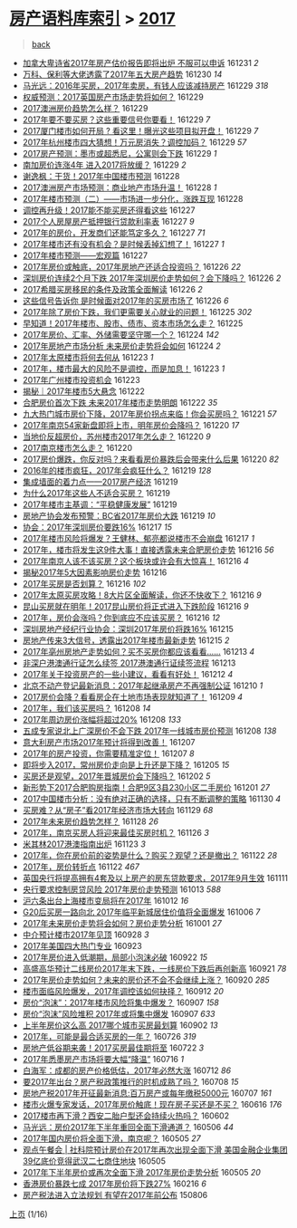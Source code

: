 [房产语料库索引](../../README.md)  > [2017](2017.md)
====
> [back](../README.md)

- [加拿大卑诗省2017年房产估价报告即将出炉 不服可以申诉](http://jkwz.applinzi.com/ittc/6917634144040666117.html#%E5%8A%A0%E6%8B%BF%E5%A4%A7%E5%8D%91%E8%AF%97%E7%9C%812017%E5%B9%B4%E6%88%BF%E4%BA%A7%E4%BC%B0%E4%BB%B7%E6%8A%A5%E5%91%8A%E5%8D%B3%E5%B0%86%E5%87%BA%E7%82%89+%E4%B8%8D%E6%9C%8D%E5%8F%AF%E4%BB%A5%E7%94%B3%E8%AF%89) 161231 *2* 
- [万科、保利等大佬透露了2017年五大房产趋势](http://jkwz.applinzi.com/ittc/6917439583674696708.html#%E4%B8%87%E7%A7%91%E3%80%81%E4%BF%9D%E5%88%A9%E7%AD%89%E5%A4%A7%E4%BD%AC%E9%80%8F%E9%9C%B2%E4%BA%862017%E5%B9%B4%E4%BA%94%E5%A4%A7%E6%88%BF%E4%BA%A7%E8%B6%8B%E5%8A%BF) 161230 *14* 
- [马光远：2016年买房，2017年卖房，有钱人应该减持房产](http://jkwz.applinzi.com/ittc/6917109920494519301.html#%E9%A9%AC%E5%85%89%E8%BF%9C%EF%BC%9A2016%E5%B9%B4%E4%B9%B0%E6%88%BF%EF%BC%8C2017%E5%B9%B4%E5%8D%96%E6%88%BF%EF%BC%8C%E6%9C%89%E9%92%B1%E4%BA%BA%E5%BA%94%E8%AF%A5%E5%87%8F%E6%8C%81%E6%88%BF%E4%BA%A7) 161229 *318* 
- [权威预测：2017英国房产市场走势将如何？](http://jkwz.applinzi.com/ittc/6917046979795616773.html#%E6%9D%83%E5%A8%81%E9%A2%84%E6%B5%8B%EF%BC%9A2017%E8%8B%B1%E5%9B%BD%E6%88%BF%E4%BA%A7%E5%B8%82%E5%9C%BA%E8%B5%B0%E5%8A%BF%E5%B0%86%E5%A6%82%E4%BD%95%EF%BC%9F) 161229  
- [2017澳洲房价趋势怎么样？](http://jkwz.applinzi.com/ittc/6917014441689613317.html#2017%E6%BE%B3%E6%B4%B2%E6%88%BF%E4%BB%B7%E8%B6%8B%E5%8A%BF%E6%80%8E%E4%B9%88%E6%A0%B7%EF%BC%9F) 161229  
- [2017年要不要买房？这些重要信号你要看！](http://jkwz.applinzi.com/ittc/6916989511728104452.html#2017%E5%B9%B4%E8%A6%81%E4%B8%8D%E8%A6%81%E4%B9%B0%E6%88%BF%EF%BC%9F%E8%BF%99%E4%BA%9B%E9%87%8D%E8%A6%81%E4%BF%A1%E5%8F%B7%E4%BD%A0%E8%A6%81%E7%9C%8B%EF%BC%81) 161229 *7* 
- [2017厦门楼市如何开局 ? 看这里！曝光这些项目拟开盘！](http://jkwz.applinzi.com/ittc/6916975605441889284.html#2017%E5%8E%A6%E9%97%A8%E6%A5%BC%E5%B8%82%E5%A6%82%E4%BD%95%E5%BC%80%E5%B1%80+%3F+%E7%9C%8B%E8%BF%99%E9%87%8C%EF%BC%81%E6%9B%9D%E5%85%89%E8%BF%99%E4%BA%9B%E9%A1%B9%E7%9B%AE%E6%8B%9F%E5%BC%80%E7%9B%98%EF%BC%81) 161229 *7* 
- [2017年杭州楼市四大猜想！万元房消失？调控加码？](http://jkwz.applinzi.com/ittc/6916966858304783364.html#2017%E5%B9%B4%E6%9D%AD%E5%B7%9E%E6%A5%BC%E5%B8%82%E5%9B%9B%E5%A4%A7%E7%8C%9C%E6%83%B3%EF%BC%81%E4%B8%87%E5%85%83%E6%88%BF%E6%B6%88%E5%A4%B1%EF%BC%9F%E8%B0%83%E6%8E%A7%E5%8A%A0%E7%A0%81%EF%BC%9F) 161229 *57* 
- [2017房产预测：墨市或超悉尼，公寓则会下跌](http://jkwz.applinzi.com/ittc/6916966551562748932.html#2017%E6%88%BF%E4%BA%A7%E9%A2%84%E6%B5%8B%EF%BC%9A%E5%A2%A8%E5%B8%82%E6%88%96%E8%B6%85%E6%82%89%E5%B0%BC%EF%BC%8C%E5%85%AC%E5%AF%93%E5%88%99%E4%BC%9A%E4%B8%8B%E8%B7%8C) 161229 *1* 
- [南加房价连涨4年 进入2017将放缓？](http://jkwz.applinzi.com/ittc/6916595642888881157.html#%E5%8D%97%E5%8A%A0%E6%88%BF%E4%BB%B7%E8%BF%9E%E6%B6%A84%E5%B9%B4+%E8%BF%9B%E5%85%A52017%E5%B0%86%E6%94%BE%E7%BC%93%EF%BC%9F) 161229 *2* 
- [谢逸枫：干货！2017年中国楼市预测](http://jkwz.applinzi.com/ittc/6916824122461258757.html#%E8%B0%A2%E9%80%B8%E6%9E%AB%EF%BC%9A%E5%B9%B2%E8%B4%A7%EF%BC%812017%E5%B9%B4%E4%B8%AD%E5%9B%BD%E6%A5%BC%E5%B8%82%E9%A2%84%E6%B5%8B) 161228  
- [2017澳洲房产市场预测：商业地产市场升温！](http://jkwz.applinzi.com/ittc/6916732113843127301.html#2017%E6%BE%B3%E6%B4%B2%E6%88%BF%E4%BA%A7%E5%B8%82%E5%9C%BA%E9%A2%84%E6%B5%8B%EF%BC%9A%E5%95%86%E4%B8%9A%E5%9C%B0%E4%BA%A7%E5%B8%82%E5%9C%BA%E5%8D%87%E6%B8%A9%EF%BC%81) 161228 *1* 
- [2017年楼市预测（二）——市场进一步分化，涨跌互现](http://jkwz.applinzi.com/ittc/6916692751273165829.html#2017%E5%B9%B4%E6%A5%BC%E5%B8%82%E9%A2%84%E6%B5%8B%EF%BC%88%E4%BA%8C%EF%BC%89%E2%80%94%E2%80%94%E5%B8%82%E5%9C%BA%E8%BF%9B%E4%B8%80%E6%AD%A5%E5%88%86%E5%8C%96%EF%BC%8C%E6%B6%A8%E8%B7%8C%E4%BA%92%E7%8E%B0) 161228  
- [调控再升级！2017能不能买房还得看这些](http://jkwz.applinzi.com/ittc/6916397257355445252.html#%E8%B0%83%E6%8E%A7%E5%86%8D%E5%8D%87%E7%BA%A7%EF%BC%812017%E8%83%BD%E4%B8%8D%E8%83%BD%E4%B9%B0%E6%88%BF%E8%BF%98%E5%BE%97%E7%9C%8B%E8%BF%99%E4%BA%9B) 161227  
- [2017个人房屋房产抵押银行贷款利率表](http://jkwz.applinzi.com/ittc/6916364512612844549.html#2017%E4%B8%AA%E4%BA%BA%E6%88%BF%E5%B1%8B%E6%88%BF%E4%BA%A7%E6%8A%B5%E6%8A%BC%E9%93%B6%E8%A1%8C%E8%B4%B7%E6%AC%BE%E5%88%A9%E7%8E%87%E8%A1%A8) 161227 *9* 
- [2017年的房价，开发商们还能笃定多久？](http://jkwz.applinzi.com/ittc/6916256752801940485.html#2017%E5%B9%B4%E7%9A%84%E6%88%BF%E4%BB%B7%EF%BC%8C%E5%BC%80%E5%8F%91%E5%95%86%E4%BB%AC%E8%BF%98%E8%83%BD%E7%AC%83%E5%AE%9A%E5%A4%9A%E4%B9%85%EF%BC%9F) 161227 *71* 
- [2017年楼市还有没有机会？是时候丢掉幻想了！](http://jkwz.applinzi.com/ittc/6916239816831534085.html#2017%E5%B9%B4%E6%A5%BC%E5%B8%82%E8%BF%98%E6%9C%89%E6%B2%A1%E6%9C%89%E6%9C%BA%E4%BC%9A%EF%BC%9F%E6%98%AF%E6%97%B6%E5%80%99%E4%B8%A2%E6%8E%89%E5%B9%BB%E6%83%B3%E4%BA%86%EF%BC%81) 161227 *1* 
- [2017年楼市预测——宏观篇](http://jkwz.applinzi.com/ittc/6916233252003382276.html#2017%E5%B9%B4%E6%A5%BC%E5%B8%82%E9%A2%84%E6%B5%8B%E2%80%94%E2%80%94%E5%AE%8F%E8%A7%82%E7%AF%87) 161227  
- [2017年房价或触底，2017年房地产还适合投资吗？](http://jkwz.applinzi.com/ittc/6916013414773425156.html#2017%E5%B9%B4%E6%88%BF%E4%BB%B7%E6%88%96%E8%A7%A6%E5%BA%95%EF%BC%8C2017%E5%B9%B4%E6%88%BF%E5%9C%B0%E4%BA%A7%E8%BF%98%E9%80%82%E5%90%88%E6%8A%95%E8%B5%84%E5%90%97%EF%BC%9F) 161226 *22* 
- [深圳房价连续2个月下跌 2017年深圳房价走势如何？会下降吗？](http://jkwz.applinzi.com/ittc/6915997942468314116.html#%E6%B7%B1%E5%9C%B3%E6%88%BF%E4%BB%B7%E8%BF%9E%E7%BB%AD2%E4%B8%AA%E6%9C%88%E4%B8%8B%E8%B7%8C+2017%E5%B9%B4%E6%B7%B1%E5%9C%B3%E6%88%BF%E4%BB%B7%E8%B5%B0%E5%8A%BF%E5%A6%82%E4%BD%95%EF%BC%9F%E4%BC%9A%E4%B8%8B%E9%99%8D%E5%90%97%EF%BC%9F) 161226 *2* 
- [2017希腊买房移民的条件及政策全面解读](http://jkwz.applinzi.com/ittc/6915988805420319748.html#2017%E5%B8%8C%E8%85%8A%E4%B9%B0%E6%88%BF%E7%A7%BB%E6%B0%91%E7%9A%84%E6%9D%A1%E4%BB%B6%E5%8F%8A%E6%94%BF%E7%AD%96%E5%85%A8%E9%9D%A2%E8%A7%A3%E8%AF%BB) 161226 *2* 
- [这些信号告诉你 是时候面对2017年的买房市场了](http://jkwz.applinzi.com/ittc/6915919248898933764.html#%E8%BF%99%E4%BA%9B%E4%BF%A1%E5%8F%B7%E5%91%8A%E8%AF%89%E4%BD%A0+%E6%98%AF%E6%97%B6%E5%80%99%E9%9D%A2%E5%AF%B92017%E5%B9%B4%E7%9A%84%E4%B9%B0%E6%88%BF%E5%B8%82%E5%9C%BA%E4%BA%86) 161226 *6* 
- [2017年除了房价下跌，我们更需要关心就业的问题！](http://jkwz.applinzi.com/ittc/6915718027277763588.html#2017%E5%B9%B4%E9%99%A4%E4%BA%86%E6%88%BF%E4%BB%B7%E4%B8%8B%E8%B7%8C%EF%BC%8C%E6%88%91%E4%BB%AC%E6%9B%B4%E9%9C%80%E8%A6%81%E5%85%B3%E5%BF%83%E5%B0%B1%E4%B8%9A%E7%9A%84%E9%97%AE%E9%A2%98%EF%BC%81) 161225 *302* 
- [早知道！2017年楼市、股市、债市、资本市场怎么走？](http://jkwz.applinzi.com/ittc/6915638364350186500.html#%E6%97%A9%E7%9F%A5%E9%81%93%EF%BC%812017%E5%B9%B4%E6%A5%BC%E5%B8%82%E3%80%81%E8%82%A1%E5%B8%82%E3%80%81%E5%80%BA%E5%B8%82%E3%80%81%E8%B5%84%E6%9C%AC%E5%B8%82%E5%9C%BA%E6%80%8E%E4%B9%88%E8%B5%B0%EF%BC%9F) 161225  
- [2017年房价、汇率、外储需要坚守哪一个？](http://jkwz.applinzi.com/ittc/6915242869303804932.html#2017%E5%B9%B4%E6%88%BF%E4%BB%B7%E3%80%81%E6%B1%87%E7%8E%87%E3%80%81%E5%A4%96%E5%82%A8%E9%9C%80%E8%A6%81%E5%9D%9A%E5%AE%88%E5%93%AA%E4%B8%80%E4%B8%AA%EF%BC%9F) 161224 *142* 
- [2017年房地产市场分析 未来房价走势将会如何](http://jkwz.applinzi.com/ittc/6915149439361876997.html#2017%E5%B9%B4%E6%88%BF%E5%9C%B0%E4%BA%A7%E5%B8%82%E5%9C%BA%E5%88%86%E6%9E%90+%E6%9C%AA%E6%9D%A5%E6%88%BF%E4%BB%B7%E8%B5%B0%E5%8A%BF%E5%B0%86%E4%BC%9A%E5%A6%82%E4%BD%95) 161224 *2* 
- [2017年太原楼市将何去何从](http://jkwz.applinzi.com/ittc/6914748888153326597.html#2017%E5%B9%B4%E5%A4%AA%E5%8E%9F%E6%A5%BC%E5%B8%82%E5%B0%86%E4%BD%95%E5%8E%BB%E4%BD%95%E4%BB%8E) 161223 *1* 
- [2017年，楼市最大的风险不是调控，而是加息！](http://jkwz.applinzi.com/ittc/6914856976835412997.html#2017%E5%B9%B4%EF%BC%8C%E6%A5%BC%E5%B8%82%E6%9C%80%E5%A4%A7%E7%9A%84%E9%A3%8E%E9%99%A9%E4%B8%8D%E6%98%AF%E8%B0%83%E6%8E%A7%EF%BC%8C%E8%80%8C%E6%98%AF%E5%8A%A0%E6%81%AF%EF%BC%81) 161223 *1* 
- [2017年广州楼市投资机会](http://jkwz.applinzi.com/ittc/6914798592996148229.html#2017%E5%B9%B4%E5%B9%BF%E5%B7%9E%E6%A5%BC%E5%B8%82%E6%8A%95%E8%B5%84%E6%9C%BA%E4%BC%9A) 161223  
- [揭秘｜2017年楼市5大悬念](http://jkwz.applinzi.com/ittc/6914501340968780805.html#%E6%8F%AD%E7%A7%98%EF%BD%9C2017%E5%B9%B4%E6%A5%BC%E5%B8%825%E5%A4%A7%E6%82%AC%E5%BF%B5) 161222  
- [合肥房价首次下跌 未来2017年楼市走势明朗](http://jkwz.applinzi.com/ittc/6914459357923509253.html#%E5%90%88%E8%82%A5%E6%88%BF%E4%BB%B7%E9%A6%96%E6%AC%A1%E4%B8%8B%E8%B7%8C+%E6%9C%AA%E6%9D%A52017%E5%B9%B4%E6%A5%BC%E5%B8%82%E8%B5%B0%E5%8A%BF%E6%98%8E%E6%9C%97) 161222 *35* 
- [九大热门城市房价下降，2017年房价拐点来临！你会买房吗？](http://jkwz.applinzi.com/ittc/6913802312505361413.html#%E4%B9%9D%E5%A4%A7%E7%83%AD%E9%97%A8%E5%9F%8E%E5%B8%82%E6%88%BF%E4%BB%B7%E4%B8%8B%E9%99%8D%EF%BC%8C2017%E5%B9%B4%E6%88%BF%E4%BB%B7%E6%8B%90%E7%82%B9%E6%9D%A5%E4%B8%B4%EF%BC%81%E4%BD%A0%E4%BC%9A%E4%B9%B0%E6%88%BF%E5%90%97%EF%BC%9F) 161221 *57* 
- [2017年南京54家新盘即将上市，明年房价会降吗？](http://jkwz.applinzi.com/ittc/6913757641041265669.html#2017%E5%B9%B4%E5%8D%97%E4%BA%AC54%E5%AE%B6%E6%96%B0%E7%9B%98%E5%8D%B3%E5%B0%86%E4%B8%8A%E5%B8%82%EF%BC%8C%E6%98%8E%E5%B9%B4%E6%88%BF%E4%BB%B7%E4%BC%9A%E9%99%8D%E5%90%97%EF%BC%9F) 161220 *17* 
- [当地价反超房价，苏州楼市2017年怎么走？](http://jkwz.applinzi.com/ittc/6913738510132839428.html#%E5%BD%93%E5%9C%B0%E4%BB%B7%E5%8F%8D%E8%B6%85%E6%88%BF%E4%BB%B7%EF%BC%8C%E8%8B%8F%E5%B7%9E%E6%A5%BC%E5%B8%822017%E5%B9%B4%E6%80%8E%E4%B9%88%E8%B5%B0%EF%BC%9F) 161220 *9* 
- [2017南京楼市怎么走？](http://jkwz.applinzi.com/ittc/6913658919028524036.html#2017%E5%8D%97%E4%BA%AC%E6%A5%BC%E5%B8%82%E6%80%8E%E4%B9%88%E8%B5%B0%EF%BC%9F) 161220  
- [2017房价爆跌，你反对吗？来看看房价暴跌后会带来什么后果](http://jkwz.applinzi.com/ittc/6911158410203890692.html#2017%E6%88%BF%E4%BB%B7%E7%88%86%E8%B7%8C%EF%BC%8C%E4%BD%A0%E5%8F%8D%E5%AF%B9%E5%90%97%EF%BC%9F%E6%9D%A5%E7%9C%8B%E7%9C%8B%E6%88%BF%E4%BB%B7%E6%9A%B4%E8%B7%8C%E5%90%8E%E4%BC%9A%E5%B8%A6%E6%9D%A5%E4%BB%80%E4%B9%88%E5%90%8E%E6%9E%9C) 161220 *82* 
- [2016年的楼市疯狂，2017年会疯狂什么？](http://jkwz.applinzi.com/ittc/6913467389038822404.html#2016%E5%B9%B4%E7%9A%84%E6%A5%BC%E5%B8%82%E7%96%AF%E7%8B%82%EF%BC%8C2017%E5%B9%B4%E4%BC%9A%E7%96%AF%E7%8B%82%E4%BB%80%E4%B9%88%EF%BC%9F) 161219 *128* 
- [集成墙面的着力点——2017房产经济](http://jkwz.applinzi.com/ittc/6913347414638724100.html#%E9%9B%86%E6%88%90%E5%A2%99%E9%9D%A2%E7%9A%84%E7%9D%80%E5%8A%9B%E7%82%B9%E2%80%94%E2%80%942017%E6%88%BF%E4%BA%A7%E7%BB%8F%E6%B5%8E) 161219  
- [为什么2017年这些人不适合买房？](http://jkwz.applinzi.com/ittc/6913334696296842244.html#%E4%B8%BA%E4%BB%80%E4%B9%882017%E5%B9%B4%E8%BF%99%E4%BA%9B%E4%BA%BA%E4%B8%8D%E9%80%82%E5%90%88%E4%B9%B0%E6%88%BF%EF%BC%9F) 161219  
- [2017年楼市主基调：“平稳健康发展”](http://jkwz.applinzi.com/ittc/6913304255690966021.html#2017%E5%B9%B4%E6%A5%BC%E5%B8%82%E4%B8%BB%E5%9F%BA%E8%B0%83%EF%BC%9A%E2%80%9C%E5%B9%B3%E7%A8%B3%E5%81%A5%E5%BA%B7%E5%8F%91%E5%B1%95%E2%80%9D) 161219  
- [房地产协会发布预警：BC省2017年房价大跌](http://jkwz.applinzi.com/ittc/6913233519131493381.html#%E6%88%BF%E5%9C%B0%E4%BA%A7%E5%8D%8F%E4%BC%9A%E5%8F%91%E5%B8%83%E9%A2%84%E8%AD%A6%EF%BC%9ABC%E7%9C%812017%E5%B9%B4%E6%88%BF%E4%BB%B7%E5%A4%A7%E8%B7%8C) 161219 *10* 
- [协会：2017年深圳房价要跌16%](http://jkwz.applinzi.com/ittc/6912605459310969860.html#%E5%8D%8F%E4%BC%9A%EF%BC%9A2017%E5%B9%B4%E6%B7%B1%E5%9C%B3%E6%88%BF%E4%BB%B7%E8%A6%81%E8%B7%8C16%25) 161217 *15* 
- [2017年楼市风险将爆发？王健林、郁亮都说楼市不会崩盘](http://jkwz.applinzi.com/ittc/6912353003264017413.html#2017%E5%B9%B4%E6%A5%BC%E5%B8%82%E9%A3%8E%E9%99%A9%E5%B0%86%E7%88%86%E5%8F%91%EF%BC%9F%E7%8E%8B%E5%81%A5%E6%9E%97%E3%80%81%E9%83%81%E4%BA%AE%E9%83%BD%E8%AF%B4%E6%A5%BC%E5%B8%82%E4%B8%8D%E4%BC%9A%E5%B4%A9%E7%9B%98) 161217 *1* 
- [2017年，楼市将发生这9件大事！直接透露未来合肥房价走势](http://jkwz.applinzi.com/ittc/6912281946746258436.html#2017%E5%B9%B4%EF%BC%8C%E6%A5%BC%E5%B8%82%E5%B0%86%E5%8F%91%E7%94%9F%E8%BF%999%E4%BB%B6%E5%A4%A7%E4%BA%8B%EF%BC%81%E7%9B%B4%E6%8E%A5%E9%80%8F%E9%9C%B2%E6%9C%AA%E6%9D%A5%E5%90%88%E8%82%A5%E6%88%BF%E4%BB%B7%E8%B5%B0%E5%8A%BF) 161216 *56* 
- [2017年南京人该不该买房？这个板块或许会有大惊喜！](http://jkwz.applinzi.com/ittc/6912280956932457476.html#2017%E5%B9%B4%E5%8D%97%E4%BA%AC%E4%BA%BA%E8%AF%A5%E4%B8%8D%E8%AF%A5%E4%B9%B0%E6%88%BF%EF%BC%9F%E8%BF%99%E4%B8%AA%E6%9D%BF%E5%9D%97%E6%88%96%E8%AE%B8%E4%BC%9A%E6%9C%89%E5%A4%A7%E6%83%8A%E5%96%9C%EF%BC%81) 161216 *4* 
- [揭秘2017年5大因素影响房价走势](http://jkwz.applinzi.com/ittc/6911899077368611844.html#%E6%8F%AD%E7%A7%982017%E5%B9%B45%E5%A4%A7%E5%9B%A0%E7%B4%A0%E5%BD%B1%E5%93%8D%E6%88%BF%E4%BB%B7%E8%B5%B0%E5%8A%BF) 161216  
- [2017年买房是否划算？](http://jkwz.applinzi.com/ittc/6912216625259742213.html#2017%E5%B9%B4%E4%B9%B0%E6%88%BF%E6%98%AF%E5%90%A6%E5%88%92%E7%AE%97%EF%BC%9F) 161216 *102* 
- [2017年太原买房攻略！8大片区全面解读，你还不快收下？](http://jkwz.applinzi.com/ittc/6912160033239729156.html#2017%E5%B9%B4%E5%A4%AA%E5%8E%9F%E4%B9%B0%E6%88%BF%E6%94%BB%E7%95%A5%EF%BC%818%E5%A4%A7%E7%89%87%E5%8C%BA%E5%85%A8%E9%9D%A2%E8%A7%A3%E8%AF%BB%EF%BC%8C%E4%BD%A0%E8%BF%98%E4%B8%8D%E5%BF%AB%E6%94%B6%E4%B8%8B%EF%BC%9F) 161216 *9* 
- [昆山买房就在明年！2017昆山房价将正式进入下跌阶段](http://jkwz.applinzi.com/ittc/6912154281615819781.html#%E6%98%86%E5%B1%B1%E4%B9%B0%E6%88%BF%E5%B0%B1%E5%9C%A8%E6%98%8E%E5%B9%B4%EF%BC%812017%E6%98%86%E5%B1%B1%E6%88%BF%E4%BB%B7%E5%B0%86%E6%AD%A3%E5%BC%8F%E8%BF%9B%E5%85%A5%E4%B8%8B%E8%B7%8C%E9%98%B6%E6%AE%B5) 161216 *9* 
- [2017年，房价会涨吗？你到底应不应该买房？](http://jkwz.applinzi.com/ittc/6911912491906237445.html#2017%E5%B9%B4%EF%BC%8C%E6%88%BF%E4%BB%B7%E4%BC%9A%E6%B6%A8%E5%90%97%EF%BC%9F%E4%BD%A0%E5%88%B0%E5%BA%95%E5%BA%94%E4%B8%8D%E5%BA%94%E8%AF%A5%E4%B9%B0%E6%88%BF%EF%BC%9F) 161216 *12* 
- [深圳房地产经纪行业协会：深圳2017年房价将跌16%](http://jkwz.applinzi.com/ittc/6911974868605469701.html#%E6%B7%B1%E5%9C%B3%E6%88%BF%E5%9C%B0%E4%BA%A7%E7%BB%8F%E7%BA%AA%E8%A1%8C%E4%B8%9A%E5%8D%8F%E4%BC%9A%EF%BC%9A%E6%B7%B1%E5%9C%B32017%E5%B9%B4%E6%88%BF%E4%BB%B7%E5%B0%86%E8%B7%8C16%25) 161215  
- [房地产传来3大信号，透露出2017年楼市最新走势](http://jkwz.applinzi.com/ittc/6911567376121594885.html#%E6%88%BF%E5%9C%B0%E4%BA%A7%E4%BC%A0%E6%9D%A53%E5%A4%A7%E4%BF%A1%E5%8F%B7%EF%BC%8C%E9%80%8F%E9%9C%B2%E5%87%BA2017%E5%B9%B4%E6%A5%BC%E5%B8%82%E6%9C%80%E6%96%B0%E8%B5%B0%E5%8A%BF) 161215 *2* 
- [2017年亳州房地产走势如何？买不买房你都应该看看……](http://jkwz.applinzi.com/ittc/6911184973360268293.html#2017%E5%B9%B4%E4%BA%B3%E5%B7%9E%E6%88%BF%E5%9C%B0%E4%BA%A7%E8%B5%B0%E5%8A%BF%E5%A6%82%E4%BD%95%EF%BC%9F%E4%B9%B0%E4%B8%8D%E4%B9%B0%E6%88%BF%E4%BD%A0%E9%83%BD%E5%BA%94%E8%AF%A5%E7%9C%8B%E7%9C%8B%E2%80%A6%E2%80%A6) 161213 *4* 
- [非深户港澳通行证怎么续签 2017港澳通行证续签流程](http://jkwz.applinzi.com/ittc/6911069757456778244.html#%E9%9D%9E%E6%B7%B1%E6%88%B7%E6%B8%AF%E6%BE%B3%E9%80%9A%E8%A1%8C%E8%AF%81%E6%80%8E%E4%B9%88%E7%BB%AD%E7%AD%BE+2017%E6%B8%AF%E6%BE%B3%E9%80%9A%E8%A1%8C%E8%AF%81%E7%BB%AD%E7%AD%BE%E6%B5%81%E7%A8%8B) 161213  
- [2017年关于投资房产的一些小建议，看看有好处！](http://jkwz.applinzi.com/ittc/6910696366363116549.html#2017%E5%B9%B4%E5%85%B3%E4%BA%8E%E6%8A%95%E8%B5%84%E6%88%BF%E4%BA%A7%E7%9A%84%E4%B8%80%E4%BA%9B%E5%B0%8F%E5%BB%BA%E8%AE%AE%EF%BC%8C%E7%9C%8B%E7%9C%8B%E6%9C%89%E5%A5%BD%E5%A4%84%EF%BC%81) 161212 *4* 
- [北京不动产登记最新消息：2017年起继承房产不再强制公证](http://jkwz.applinzi.com/ittc/6909692169631040517.html#%E5%8C%97%E4%BA%AC%E4%B8%8D%E5%8A%A8%E4%BA%A7%E7%99%BB%E8%AE%B0%E6%9C%80%E6%96%B0%E6%B6%88%E6%81%AF%EF%BC%9A2017%E5%B9%B4%E8%B5%B7%E7%BB%A7%E6%89%BF%E6%88%BF%E4%BA%A7%E4%B8%8D%E5%86%8D%E5%BC%BA%E5%88%B6%E5%85%AC%E8%AF%81) 161210 *1* 
- [2017房价会降？看看房企在土地市场表现就知道了！](http://jkwz.applinzi.com/ittc/6909659563501814789.html#2017%E6%88%BF%E4%BB%B7%E4%BC%9A%E9%99%8D%EF%BC%9F%E7%9C%8B%E7%9C%8B%E6%88%BF%E4%BC%81%E5%9C%A8%E5%9C%9F%E5%9C%B0%E5%B8%82%E5%9C%BA%E8%A1%A8%E7%8E%B0%E5%B0%B1%E7%9F%A5%E9%81%93%E4%BA%86%EF%BC%81) 161209 *4* 
- [2017年，我们该买房吗？](http://jkwz.applinzi.com/ittc/6909371454369301508.html#2017%E5%B9%B4%EF%BC%8C%E6%88%91%E4%BB%AC%E8%AF%A5%E4%B9%B0%E6%88%BF%E5%90%97%EF%BC%9F) 161208 *14* 
- [2017年周边房价涨幅将超过20%](http://jkwz.applinzi.com/ittc/6909328321799521285.html#2017%E5%B9%B4%E5%91%A8%E8%BE%B9%E6%88%BF%E4%BB%B7%E6%B6%A8%E5%B9%85%E5%B0%86%E8%B6%85%E8%BF%8720%25) 161208 *133* 
- [五成专家说北上广深房价不会下跌 2017年一线城市房价预测](http://jkwz.applinzi.com/ittc/6909315877064672260.html#%E4%BA%94%E6%88%90%E4%B8%93%E5%AE%B6%E8%AF%B4%E5%8C%97%E4%B8%8A%E5%B9%BF%E6%B7%B1%E6%88%BF%E4%BB%B7%E4%B8%8D%E4%BC%9A%E4%B8%8B%E8%B7%8C+2017%E5%B9%B4%E4%B8%80%E7%BA%BF%E5%9F%8E%E5%B8%82%E6%88%BF%E4%BB%B7%E9%A2%84%E6%B5%8B) 161208 *138* 
- [意大利房产市场2017年预计将得到改善！](http://jkwz.applinzi.com/ittc/6908936380511437828.html#%E6%84%8F%E5%A4%A7%E5%88%A9%E6%88%BF%E4%BA%A7%E5%B8%82%E5%9C%BA2017%E5%B9%B4%E9%A2%84%E8%AE%A1%E5%B0%86%E5%BE%97%E5%88%B0%E6%94%B9%E5%96%84%EF%BC%81) 161207  
- [2017年的房产投资，你需要精准定位！](http://jkwz.applinzi.com/ittc/6908826140046525444.html#2017%E5%B9%B4%E7%9A%84%E6%88%BF%E4%BA%A7%E6%8A%95%E8%B5%84%EF%BC%8C%E4%BD%A0%E9%9C%80%E8%A6%81%E7%B2%BE%E5%87%86%E5%AE%9A%E4%BD%8D%EF%BC%81) 161207 *8* 
- [即将步入2017，常州房价走向是上升还是下降？](http://jkwz.applinzi.com/ittc/6908227608289739781.html#%E5%8D%B3%E5%B0%86%E6%AD%A5%E5%85%A52017%EF%BC%8C%E5%B8%B8%E5%B7%9E%E6%88%BF%E4%BB%B7%E8%B5%B0%E5%90%91%E6%98%AF%E4%B8%8A%E5%8D%87%E8%BF%98%E6%98%AF%E4%B8%8B%E9%99%8D%EF%BC%9F) 161205 *15* 
- [买房还是观望，2017年晋城房价会下降吗？](http://jkwz.applinzi.com/ittc/6906959204941562885.html#%E4%B9%B0%E6%88%BF%E8%BF%98%E6%98%AF%E8%A7%82%E6%9C%9B%EF%BC%8C2017%E5%B9%B4%E6%99%8B%E5%9F%8E%E6%88%BF%E4%BB%B7%E4%BC%9A%E4%B8%8B%E9%99%8D%E5%90%97%EF%BC%9F) 161202 *5* 
- [新形势下2017合肥购房指南！合肥9区3县230小区二手房价](http://jkwz.applinzi.com/ittc/6906737288834188293.html#%E6%96%B0%E5%BD%A2%E5%8A%BF%E4%B8%8B2017%E5%90%88%E8%82%A5%E8%B4%AD%E6%88%BF%E6%8C%87%E5%8D%97%EF%BC%81%E5%90%88%E8%82%A59%E5%8C%BA3%E5%8E%BF230%E5%B0%8F%E5%8C%BA%E4%BA%8C%E6%89%8B%E6%88%BF%E4%BB%B7) 161201 *27* 
- [2017中国楼市分析：没有绝对正确的选择，只有不断调整的策略](http://jkwz.applinzi.com/ittc/6906321031051871236.html#2017%E4%B8%AD%E5%9B%BD%E6%A5%BC%E5%B8%82%E5%88%86%E6%9E%90%EF%BC%9A%E6%B2%A1%E6%9C%89%E7%BB%9D%E5%AF%B9%E6%AD%A3%E7%A1%AE%E7%9A%84%E9%80%89%E6%8B%A9%EF%BC%8C%E5%8F%AA%E6%9C%89%E4%B8%8D%E6%96%AD%E8%B0%83%E6%95%B4%E7%9A%84%E7%AD%96%E7%95%A5) 161130 *4* 
- [买房难？从“房子”看2017年经济市场大转向](http://jkwz.applinzi.com/ittc/6905868594025333764.html#%E4%B9%B0%E6%88%BF%E9%9A%BE%EF%BC%9F%E4%BB%8E%E2%80%9C%E6%88%BF%E5%AD%90%E2%80%9D%E7%9C%8B2017%E5%B9%B4%E7%BB%8F%E6%B5%8E%E5%B8%82%E5%9C%BA%E5%A4%A7%E8%BD%AC%E5%90%91) 161129 *68* 
- [2017年未来房价趋势怎样？](http://jkwz.applinzi.com/ittc/6905542595991569413.html#2017%E5%B9%B4%E6%9C%AA%E6%9D%A5%E6%88%BF%E4%BB%B7%E8%B6%8B%E5%8A%BF%E6%80%8E%E6%A0%B7%EF%BC%9F) 161128 *26* 
- [2017年，南京买房人将迎来最佳买房时机？](http://jkwz.applinzi.com/ittc/6904756542699471876.html#2017%E5%B9%B4%EF%BC%8C%E5%8D%97%E4%BA%AC%E4%B9%B0%E6%88%BF%E4%BA%BA%E5%B0%86%E8%BF%8E%E6%9D%A5%E6%9C%80%E4%BD%B3%E4%B9%B0%E6%88%BF%E6%97%B6%E6%9C%BA%EF%BC%9F) 161126 *3* 
- [米其林2017港澳指南出炉](http://jkwz.applinzi.com/ittc/6903669853189047300.html#%E7%B1%B3%E5%85%B6%E6%9E%972017%E6%B8%AF%E6%BE%B3%E6%8C%87%E5%8D%97%E5%87%BA%E7%82%89) 161123 *3* 
- [2017年，你在房价前的姿势是什么？购买？观望？还是撤出？](http://jkwz.applinzi.com/ittc/6903422582438495236.html#2017%E5%B9%B4%EF%BC%8C%E4%BD%A0%E5%9C%A8%E6%88%BF%E4%BB%B7%E5%89%8D%E7%9A%84%E5%A7%BF%E5%8A%BF%E6%98%AF%E4%BB%80%E4%B9%88%EF%BC%9F%E8%B4%AD%E4%B9%B0%EF%BC%9F%E8%A7%82%E6%9C%9B%EF%BC%9F%E8%BF%98%E6%98%AF%E6%92%A4%E5%87%BA%EF%BC%9F) 161122 *28* 
- [2017年，房价转折点](http://jkwz.applinzi.com/ittc/6903329380645733381.html#2017%E5%B9%B4%EF%BC%8C%E6%88%BF%E4%BB%B7%E8%BD%AC%E6%8A%98%E7%82%B9) 161122 *467* 
- [英国央行将提高拥有4套及以上房产的房东贷款要求，2017年9月生效](http://jkwz.applinzi.com/ittc/6899330709818180612.html#%E8%8B%B1%E5%9B%BD%E5%A4%AE%E8%A1%8C%E5%B0%86%E6%8F%90%E9%AB%98%E6%8B%A5%E6%9C%894%E5%A5%97%E5%8F%8A%E4%BB%A5%E4%B8%8A%E6%88%BF%E4%BA%A7%E7%9A%84%E6%88%BF%E4%B8%9C%E8%B4%B7%E6%AC%BE%E8%A6%81%E6%B1%82%EF%BC%8C2017%E5%B9%B49%E6%9C%88%E7%94%9F%E6%95%88) 161111  
- [央行要求控制房贷风险 2017年房价走势预测](http://jkwz.applinzi.com/ittc/6888479775860982789.html#%E5%A4%AE%E8%A1%8C%E8%A6%81%E6%B1%82%E6%8E%A7%E5%88%B6%E6%88%BF%E8%B4%B7%E9%A3%8E%E9%99%A9+2017%E5%B9%B4%E6%88%BF%E4%BB%B7%E8%B5%B0%E5%8A%BF%E9%A2%84%E6%B5%8B) 161013 *588* 
- [沪六条出台上海楼市变局将在2017年](http://jkwz.applinzi.com/ittc/6888223002570785797.html#%E6%B2%AA%E5%85%AD%E6%9D%A1%E5%87%BA%E5%8F%B0%E4%B8%8A%E6%B5%B7%E6%A5%BC%E5%B8%82%E5%8F%98%E5%B1%80%E5%B0%86%E5%9C%A82017%E5%B9%B4) 161012 *16* 
- [G20后买房一路向北 2017年临平新城居住价值将全面爆发](http://jkwz.applinzi.com/ittc/6885850818984543236.html#G20%E5%90%8E%E4%B9%B0%E6%88%BF%E4%B8%80%E8%B7%AF%E5%90%91%E5%8C%97+2017%E5%B9%B4%E4%B8%B4%E5%B9%B3%E6%96%B0%E5%9F%8E%E5%B1%85%E4%BD%8F%E4%BB%B7%E5%80%BC%E5%B0%86%E5%85%A8%E9%9D%A2%E7%88%86%E5%8F%91) 161006 *7* 
- [2017年未来房价走势将会如何？房价走势分析](http://jkwz.applinzi.com/ittc/6884065364702397445.html#2017%E5%B9%B4%E6%9C%AA%E6%9D%A5%E6%88%BF%E4%BB%B7%E8%B5%B0%E5%8A%BF%E5%B0%86%E4%BC%9A%E5%A6%82%E4%BD%95%EF%BC%9F%E6%88%BF%E4%BB%B7%E8%B5%B0%E5%8A%BF%E5%88%86%E6%9E%90) 161001 *27* 
- [中介预计楼市2017年见顶](http://jkwz.applinzi.com/ittc/6882830771387106309.html#%E4%B8%AD%E4%BB%8B%E9%A2%84%E8%AE%A1%E6%A5%BC%E5%B8%822017%E5%B9%B4%E8%A7%81%E9%A1%B6) 160928 *3* 
- [2017年美国四大热门专业](http://jkwz.applinzi.com/ittc/6881113719026746372.html#2017%E5%B9%B4%E7%BE%8E%E5%9B%BD%E5%9B%9B%E5%A4%A7%E7%83%AD%E9%97%A8%E4%B8%93%E4%B8%9A) 160923  
- [2017年房价进入低潮期，局部小泡沫必破](http://jkwz.applinzi.com/ittc/6880619519420138500.html#2017%E5%B9%B4%E6%88%BF%E4%BB%B7%E8%BF%9B%E5%85%A5%E4%BD%8E%E6%BD%AE%E6%9C%9F%EF%BC%8C%E5%B1%80%E9%83%A8%E5%B0%8F%E6%B3%A1%E6%B2%AB%E5%BF%85%E7%A0%B4) 160922 *15* 
- [高盛高华预计二线房价2017年末下跌，一线房价下跌后再创新高](http://jkwz.applinzi.com/ittc/6880221667288155141.html#%E9%AB%98%E7%9B%9B%E9%AB%98%E5%8D%8E%E9%A2%84%E8%AE%A1%E4%BA%8C%E7%BA%BF%E6%88%BF%E4%BB%B72017%E5%B9%B4%E6%9C%AB%E4%B8%8B%E8%B7%8C%EF%BC%8C%E4%B8%80%E7%BA%BF%E6%88%BF%E4%BB%B7%E4%B8%8B%E8%B7%8C%E5%90%8E%E5%86%8D%E5%88%9B%E6%96%B0%E9%AB%98) 160921 *78* 
- [2017年房价走势如何？未来的房价还不会不会继续上涨？](http://jkwz.applinzi.com/ittc/6879904112149267460.html#2017%E5%B9%B4%E6%88%BF%E4%BB%B7%E8%B5%B0%E5%8A%BF%E5%A6%82%E4%BD%95%EF%BC%9F%E6%9C%AA%E6%9D%A5%E7%9A%84%E6%88%BF%E4%BB%B7%E8%BF%98%E4%B8%8D%E4%BC%9A%E4%B8%8D%E4%BC%9A%E7%BB%A7%E7%BB%AD%E4%B8%8A%E6%B6%A8%EF%BC%9F) 160920 *285* 
- [楼市面临风险爆发，2017年调控该如何抉择？](http://jkwz.applinzi.com/ittc/6876921264496706564.html#%E6%A5%BC%E5%B8%82%E9%9D%A2%E4%B8%B4%E9%A3%8E%E9%99%A9%E7%88%86%E5%8F%91%EF%BC%8C2017%E5%B9%B4%E8%B0%83%E6%8E%A7%E8%AF%A5%E5%A6%82%E4%BD%95%E6%8A%89%E6%8B%A9%EF%BC%9F) 160912 *20* 
- [房价“泡沫”：2017年楼市风险将集中爆发？](http://jkwz.applinzi.com/ittc/6875152868465705988.html#%E6%88%BF%E4%BB%B7%E2%80%9C%E6%B3%A1%E6%B2%AB%E2%80%9D%EF%BC%9A2017%E5%B9%B4%E6%A5%BC%E5%B8%82%E9%A3%8E%E9%99%A9%E5%B0%86%E9%9B%86%E4%B8%AD%E7%88%86%E5%8F%91%EF%BC%9F) 160907 *158* 
- [房价“泡沫”风险堆积 2017年或将集中爆发](http://jkwz.applinzi.com/ittc/6875034235991229445.html#%E6%88%BF%E4%BB%B7%E2%80%9C%E6%B3%A1%E6%B2%AB%E2%80%9D%E9%A3%8E%E9%99%A9%E5%A0%86%E7%A7%AF+2017%E5%B9%B4%E6%88%96%E5%B0%86%E9%9B%86%E4%B8%AD%E7%88%86%E5%8F%91) 160907 *633* 
- [上半年房价这么高 2017哪个城市买房最划算](http://jkwz.applinzi.com/ittc/6873218319624176644.html#%E4%B8%8A%E5%8D%8A%E5%B9%B4%E6%88%BF%E4%BB%B7%E8%BF%99%E4%B9%88%E9%AB%98+2017%E5%93%AA%E4%B8%AA%E5%9F%8E%E5%B8%82%E4%B9%B0%E6%88%BF%E6%9C%80%E5%88%92%E7%AE%97) 160902 *13* 
- [2017年，可能是最合适买房的一年？](http://jkwz.applinzi.com/ittc/6858845010266686469.html#2017%E5%B9%B4%EF%BC%8C%E5%8F%AF%E8%83%BD%E6%98%AF%E6%9C%80%E5%90%88%E9%80%82%E4%B9%B0%E6%88%BF%E7%9A%84%E4%B8%80%E5%B9%B4%EF%BC%9F) 160726 *319* 
- [房地产低谷期来袭！2017买房最佳期将至](http://jkwz.applinzi.com/ittc/6857304274152981508.html#%E6%88%BF%E5%9C%B0%E4%BA%A7%E4%BD%8E%E8%B0%B7%E6%9C%9F%E6%9D%A5%E8%A2%AD%EF%BC%812017%E4%B9%B0%E6%88%BF%E6%9C%80%E4%BD%B3%E6%9C%9F%E5%B0%86%E8%87%B3) 160722 *3* 
- [2017年悉墨房产市场将要大幅“降温”](http://jkwz.applinzi.com/ittc/6855490704834561028.html#2017%E5%B9%B4%E6%82%89%E5%A2%A8%E6%88%BF%E4%BA%A7%E5%B8%82%E5%9C%BA%E5%B0%86%E8%A6%81%E5%A4%A7%E5%B9%85%E2%80%9C%E9%99%8D%E6%B8%A9%E2%80%9D) 160716 *1* 
- [白海军：成都的房产价格低估，2017年必然大涨](http://jkwz.applinzi.com/ittc/6853939560555480068.html#%E7%99%BD%E6%B5%B7%E5%86%9B%EF%BC%9A%E6%88%90%E9%83%BD%E7%9A%84%E6%88%BF%E4%BA%A7%E4%BB%B7%E6%A0%BC%E4%BD%8E%E4%BC%B0%EF%BC%8C2017%E5%B9%B4%E5%BF%85%E7%84%B6%E5%A4%A7%E6%B6%A8) 160712 *86* 
- [要2017年出台？房产税政策推行的时机成熟了吗？](http://jkwz.applinzi.com/ittc/6852553475824813061.html#%E8%A6%812017%E5%B9%B4%E5%87%BA%E5%8F%B0%EF%BC%9F%E6%88%BF%E4%BA%A7%E7%A8%8E%E6%94%BF%E7%AD%96%E6%8E%A8%E8%A1%8C%E7%9A%84%E6%97%B6%E6%9C%BA%E6%88%90%E7%86%9F%E4%BA%86%E5%90%97%EF%BC%9F) 160708 *15* 
- [房地产税2017年开征最新消息:百万房产或每年缴税5000元](http://jkwz.applinzi.com/ittc/6852067066328384516.html#%E6%88%BF%E5%9C%B0%E4%BA%A7%E7%A8%8E2017%E5%B9%B4%E5%BC%80%E5%BE%81%E6%9C%80%E6%96%B0%E6%B6%88%E6%81%AF%3A%E7%99%BE%E4%B8%87%E6%88%BF%E4%BA%A7%E6%88%96%E6%AF%8F%E5%B9%B4%E7%BC%B4%E7%A8%8E5000%E5%85%83) 160707 *161* 
- [楼市火爆专家发话，2017年房价触底！现在房子买还是不买？](http://jkwz.applinzi.com/ittc/6844358459516257284.html#%E6%A5%BC%E5%B8%82%E7%81%AB%E7%88%86%E4%B8%93%E5%AE%B6%E5%8F%91%E8%AF%9D%EF%BC%8C2017%E5%B9%B4%E6%88%BF%E4%BB%B7%E8%A7%A6%E5%BA%95%EF%BC%81%E7%8E%B0%E5%9C%A8%E6%88%BF%E5%AD%90%E4%B9%B0%E8%BF%98%E6%98%AF%E4%B8%8D%E4%B9%B0%EF%BC%9F) 160616 *176* 
- [2017楼市再下滑？西安二胎户型还会持续火热吗？](http://jkwz.applinzi.com/ittc/6839079316385956868.html#2017%E6%A5%BC%E5%B8%82%E5%86%8D%E4%B8%8B%E6%BB%91%EF%BC%9F%E8%A5%BF%E5%AE%89%E4%BA%8C%E8%83%8E%E6%88%B7%E5%9E%8B%E8%BF%98%E4%BC%9A%E6%8C%81%E7%BB%AD%E7%81%AB%E7%83%AD%E5%90%97%EF%BC%9F) 160602  
- [马光远：房价2017年下半年重回全面下滑通道？](http://jkwz.applinzi.com/ittc/6829019380461339653.html#%E9%A9%AC%E5%85%89%E8%BF%9C%EF%BC%9A%E6%88%BF%E4%BB%B72017%E5%B9%B4%E4%B8%8B%E5%8D%8A%E5%B9%B4%E9%87%8D%E5%9B%9E%E5%85%A8%E9%9D%A2%E4%B8%8B%E6%BB%91%E9%80%9A%E9%81%93%EF%BC%9F) 160506 *44* 
- [2017年国内房价将全面下滑，南京呢？](http://jkwz.applinzi.com/ittc/6828864911668937733.html#2017%E5%B9%B4%E5%9B%BD%E5%86%85%E6%88%BF%E4%BB%B7%E5%B0%86%E5%85%A8%E9%9D%A2%E4%B8%8B%E6%BB%91%EF%BC%8C%E5%8D%97%E4%BA%AC%E5%91%A2%EF%BC%9F) 160505 *27* 
- [观点午餐会 | 社科院预计房价在2017年再次出现全面下滑 美国金融企业集团39亿底价竞得武汉二七商住地块](http://jkwz.applinzi.com/ittc/6828701938971313156.html#%E8%A7%82%E7%82%B9%E5%8D%88%E9%A4%90%E4%BC%9A+%7C+%E7%A4%BE%E7%A7%91%E9%99%A2%E9%A2%84%E8%AE%A1%E6%88%BF%E4%BB%B7%E5%9C%A82017%E5%B9%B4%E5%86%8D%E6%AC%A1%E5%87%BA%E7%8E%B0%E5%85%A8%E9%9D%A2%E4%B8%8B%E6%BB%91+%E7%BE%8E%E5%9B%BD%E9%87%91%E8%9E%8D%E4%BC%81%E4%B8%9A%E9%9B%86%E5%9B%A239%E4%BA%BF%E5%BA%95%E4%BB%B7%E7%AB%9E%E5%BE%97%E6%AD%A6%E6%B1%89%E4%BA%8C%E4%B8%83%E5%95%86%E4%BD%8F%E5%9C%B0%E5%9D%97) 160505  
- [2017年下半年房价或再次全面下滑 2017年房价走势分析](http://jkwz.applinzi.com/ittc/6828698159874049028.html#2017%E5%B9%B4%E4%B8%8B%E5%8D%8A%E5%B9%B4%E6%88%BF%E4%BB%B7%E6%88%96%E5%86%8D%E6%AC%A1%E5%85%A8%E9%9D%A2%E4%B8%8B%E6%BB%91+2017%E5%B9%B4%E6%88%BF%E4%BB%B7%E8%B5%B0%E5%8A%BF%E5%88%86%E6%9E%90) 160505 *20* 
- [香港房价暴跌七成 2017年房价将下跌27%](http://jkwz.applinzi.com/ittc/6799458398575789061.html#%E9%A6%99%E6%B8%AF%E6%88%BF%E4%BB%B7%E6%9A%B4%E8%B7%8C%E4%B8%83%E6%88%90+2017%E5%B9%B4%E6%88%BF%E4%BB%B7%E5%B0%86%E4%B8%8B%E8%B7%8C27%25) 160216 *6* 
- [房产税法进入立法规划 有望在2017年前公布](http://jkwz.applinzi.com/ittc/547650615575117673.html#%E6%88%BF%E4%BA%A7%E7%A8%8E%E6%B3%95%E8%BF%9B%E5%85%A5%E7%AB%8B%E6%B3%95%E8%A7%84%E5%88%92+%E6%9C%89%E6%9C%9B%E5%9C%A82017%E5%B9%B4%E5%89%8D%E5%85%AC%E5%B8%83) 150806  


 [上页](20172.md)           (1/16)